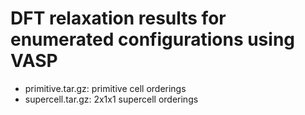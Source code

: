 # DFT relaxation results for enumerated configurations using VASP
- primitive.tar.gz: primitive cell orderings
- supercell.tar.gz: 2x1x1 supercell orderings
